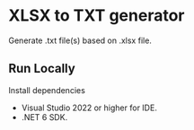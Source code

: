 
# XLSX to TXT generator

Generate .txt file(s) based on .xlsx file.


## Run Locally

Install dependencies

- Visual Studio 2022 or higher for IDE.
- .NET 6 SDK.
